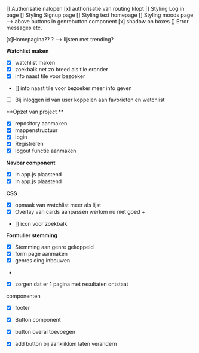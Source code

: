 [] Authorisatie nalopen
    [x] authorisatie van routing klopt 
[] Styling Log in page
[] Styling  Signup page
[] Styling  text homepage 
[] Styling moods page --> above buttons in genrebutton component 
[x] shadow on boxes
[] Error messages etc. 

[x]Homepagina?? ? --> lijsten met trending?



**Watchlist maken**
- [x]   watchlist maken
- [x] zoekbalk net zo breed als tile eronder
- [x] info naast tile voor bezoeker
- [] info naast tile voor bezoeker meer info geven 
- [ ] Bij inloggen id van user koppelen aan favorieten en watchlist


**Opzet van project **
- [x]  repository aanmaken
- [x]  mappenstructuur
- [x]  login 
- [x] Registreren
- [x] logout functie aanmaken

**Navbar component**
- [x] In app.js plaastend
- [x] In app.js plaastend

**CSS**
- [x] opmaak van watchlist meer als lijst
- [x]  Overlay van cards aanpassen werken nu niet goed +
- [] icon voor zoekbalk

**Formulier stemming**
-[x] Stemming aan genre gekoppeld
- [x] form page aanmaken
- [x]  genres ding inbouwen 
- 
- [x] zorgen dat er 1 pagina met resultaten ontstaat 

componenten
- [x] footer 
- [x] Button component 
- [x] button overal toevoegen


- [x] add button bij aanklikken laten verandern



